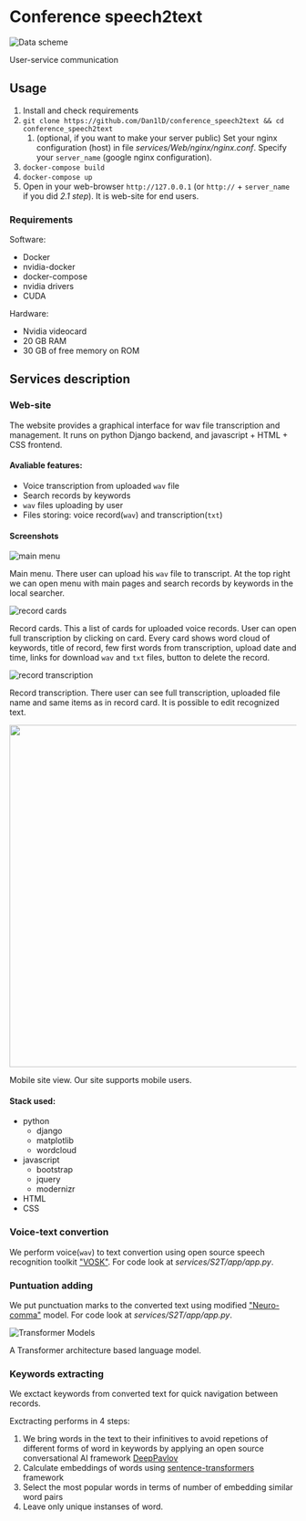 # Conference speech2text

![Data scheme](https://habrastorage.org/webt/g5/e2/my/g5e2myra8yluuzxi2ii3vt-8jdu.png)

User-service communication

## Usage

1. Install and check requirements
2. `git clone https://github.com/Dan1lD/conference_speech2text && cd conference_speech2text`
    1. (optional, if you want to make your server public) Set your nginx configuration (host) in file *services/Web/nginx/nginx.conf*. Specify your `server_name` (google nginx configuration).
3. `docker-compose build`
4. `docker-compose up`
5. Open in your web-browser `http://127.0.0.1` (or `http://` + `server_name` if you did *2.1 step*). It is web-site for end users.

### Requirements
Software:
- Docker
- nvidia-docker
- docker-compose
- nvidia drivers
- CUDA

Hardware:
- Nvidia videocard
- 20 GB RAM
- 30 GB of free memory on ROM

## Services description
### Web-site
The website provides a graphical interface for wav file transcription and management. It runs on python Django backend, and javascript + HTML + CSS frontend.

#### Avaliable features:
- Voice transcription from uploaded `wav` file
- Search records by keywords
- `wav` files uploading by user
- Files storing: voice record(`wav`) and transcription(`txt`)

#### Screenshots
![main menu](https://habrastorage.org/webt/km/f3/bt/kmf3btjtvcqsyxqkl3rwdkb6oay.png)

Main menu. There user can upload his `wav` file to transcript. At the top right we can open menu with main pages and search records by keywords in the local searcher.

![record cards](https://habrastorage.org/webt/d5/ek/su/d5eksu8vogptbtmudt9coyzfm1e.png)

Record cards. This a list of cards for uploaded voice records. User can open full transcription by clicking on card. Every card shows word cloud of keywords, title of record, few first words from transcription, upload date and time, links for download `wav` and `txt` files, button to delete the record.

![record transcription](https://habrastorage.org/webt/vx/mp/kv/vxmpkveow9ewrmljj5tamzpmtne.png)

Record transcription. There user can see full transcription, uploaded file name and same items as in record card. It is possible to edit recognized text.

<img src="https://habrastorage.org/webt/j2/oe/aj/j2oeajvsnlaqsf6-z0hoihi8trq.jpeg" style="height: 600px;"/>

Mobile site view. Our site supports mobile users.

#### Stack used:
- python
    - django
    - matplotlib
    - wordcloud
- javascript
    - bootstrap
    - jquery
    - modernizr
- HTML
- CSS

### Voice-text convertion
We perform voice(`wav`) to text convertion using open source speech recognition toolkit ["VOSK"](https://alphacephei.com/vosk/). For code look at *services/S2T/app/app.py*.

### Puntuation adding
We put punctuation marks to the converted text using modified ["Neuro-comma"](https://github.com/sviperm/neuro-comma) model. For code look at *services/S2T/app/app.py*.

![Transformer Models](https://github.com/sviperm/neuro-comma/raw/master/readme/model-architecture.png)

A Transformer architecture based language model.

### Keywords extracting
We exctact keywords from converted text for quick navigation between records. 

Exctracting performs in 4 steps:
1. We bring words in the text to their infinitives to avoid repetions of different forms of word in keywords by applying an open source conversational AI framework [DeepPavlov](https://deeppavlov.ai/)
2. Calculate embeddings of words using [sentence-transformers](https://github.com/UKPLab/sentence-transformers) framework
3. Select the most popular words in terms of number of embedding similar word pairs
4. Leave only unique instanses of word.
